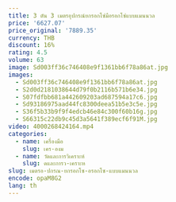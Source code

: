 ```yaml
---
title: 3 ตัน 3 เมตรอุปกรณ์ยกรอกโซ่มือรอกโซ่แบบแมนนวล
price: '6627.07'
price_original: '7889.35'
currency: THB
discount: 16%
rating: 4.5
volume: 63
image: Sd003ff36c746408e9f1361bb6f78a86at.jpg
images:
  - Sd003ff36c746408e9f1361bb6f78a86at.jpg
  - S2d0d2181038644d79f0b2116b571b6e34.jpg
  - S07fdfbb681a442609203ad687594a17c6.jpg
  - Sd93186975aad44fc8300deea51b5e3c5e.jpg
  - S36f5b33b9f9f4edcb46e84c300f60b16g.jpg
  - S66315c22db9c45d3a5641f389ecf6f91M.jpg
video: 4000268424164.mp4
categories:
  - name: เครื่องมือ
    slug: เคร-องม
  - name: วัดและการวิเคราะห์
    slug: ดและการว-เคราะห
slug: เมตรอ-ปกรณ-ยกรอกโซ-อรอกโซ-แบบแมนนวล
encode: opaM8G2
lang: th
---
```

  
